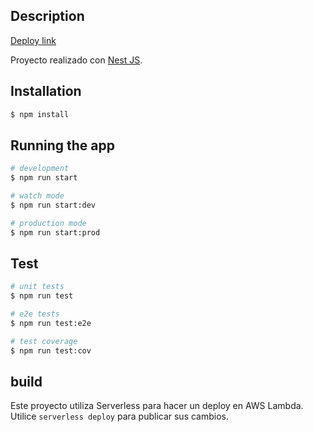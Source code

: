 ## Description

[Deploy link](https://main.d3dyk914am1egr.amplifyapp.com/#/home) 

Proyecto realizado con [Nest JS](https://github.com/nestjs/nest).

## Installation

```bash
$ npm install
```

## Running the app

```bash
# development
$ npm run start

# watch mode
$ npm run start:dev

# production mode
$ npm run start:prod
```

## Test

```bash
# unit tests
$ npm run test

# e2e tests
$ npm run test:e2e

# test coverage
$ npm run test:cov
```

## build

Este proyecto utiliza Serverless para hacer un deploy en AWS Lambda. Utilice `serverless deploy` para publicar sus cambios.
